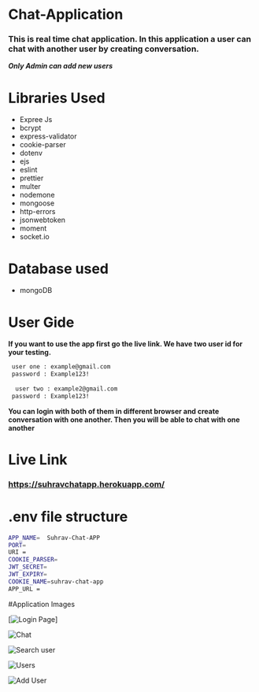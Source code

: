 
# Chat-Application

### This is real time chat application. In this application a user can chat with another user by creating conversation. 

***Only Admin can add new users***

# Libraries Used
- Expree Js
- bcrypt
- express-validator
- cookie-parser
- dotenv
- ejs
- eslint
- prettier
- multer
- nodemone
- mongoose
- http-errors
- jsonwebtoken
- moment 
- socket.io

# Database used
- mongoDB

# User Gide
**If you want to use the app first go the live link. We have two user id for your testing.**

```bash
 user one : example@gmail.com
 password : Example123!
 
  user two : example2@gmail.com
 password : Example123!
```
**You can login with both of them in different browser and create conversation with one another. Then you will be able to chat with one another**

# Live Link
### https://suhravchatapp.herokuapp.com/

# .env file structure
```sh
APP_NAME=  Suhrav-Chat-APP
PORT=
URI =
COOKIE_PARSER=
JWT_SECRET=
JWT_EXPIRY=
COOKIE_NAME=suhrav-chat-app
APP_URL = 

```

#Application Images

[![Login Page](https://i.ibb.co/0yS9GS3/Login-Chat-Application.png "Login Page")]

![Chat](https://i.ibb.co/5kSmNwZ/Inbox-Chat-Application.png  "Chat")

![Search user]( https://i.ibb.co/DKZTw2d/Inbox-Chat-Application-1.png  "Search user")

![Users](https://i.ibb.co/T2Qz9sw/Users-Chat-Application.png "Users")

![Add User](https://i.ibb.co/RzQ0GJd/Users-Chat-Application-1.png "Add User")
